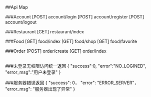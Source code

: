 ##Api Map

###Account
	[POST] account/login
	[POST] account/register
	[POST] account/logout

###Restaurant
	[GET] restaurant/index


###Food
	[GET] food/index
	[GET] food/shop
	[GET] food/favorite

###Order
	[POST] order/create
	[GET] order/index

##

###未登录无权限访问统一返回
	{
		"success":0,
		"error":"NO_LOGINED",
		"error_msg":"用户未登录"
	}

###服务器错误返回
	{
		"success": 0，
		"error": "ERROR_SERVER"，
		"error_msg": "服务器出现了异常"
	}
